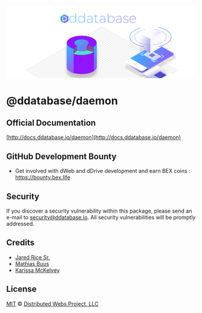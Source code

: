 [![dDatabase](https://raw.githubusercontent.com/DistributedWeb/dweb-design/master/repo-headers/ddatabase-header.png)](https://ddatabase.io)<br>

# @ddatabase/daemon

## Official Documentation

[http://docs.ddatabase.io/daemon](http://docs.ddatabase.io/daemon)

## GitHub Development Bounty

- Get involved with dWeb and dDrive development and earn BEX coins : https://bounty.bex.life

## Security

If you discover a security vulnerability within this package, please send an e-mail to security@ddatabase.io. All security vulnerabilities will be promptly addressed.

## Credits

- [Jared Rice Sr.](https://github.com/jaredricesr)
- [Mathias Buus](https://github.com/mafintosh)
- [Karissa McKelvey](https://github.com/karissa)

## License

[MIT](LICENSE.md) © [Distributed Webs Project, LLC](https://distributedwebs.org)
